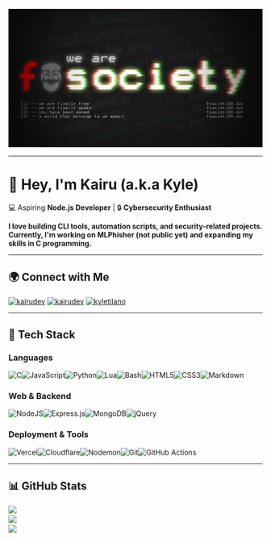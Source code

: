 ![We Are FSociety](./wearefsociety.jpeg)

---

# 👋 Hey, I'm Kairu (a.k.a Kyle)

💻 Aspiring **Node.js Developer** | 🔒 **Cybersecurity Enthusiast**

**I love building CLI tools, automation scripts, and security-related projects. Currently, I'm working on MLPhisher (not public yet) and expanding my skills in C programming.**

---

## 🌍 Connect with Me  
<!--[![Facebook](https://img.shields.io/badge/Facebook-%231877F2.svg?logo=Facebook&logoColor=white)](https://facebook.com/KairuDev)[![Instagram](https://img.shields.io/badge/Instagram-%23E4405F.svg?logo=Instagram&logoColor=white)](https://instagram.com/kairudev)-->
<!--[![HackerRank](https://raw.githubusercontent.com/rahuldkjain/github-profile-readme-generator/master/src/images/icons/Social/hackerrank.svg)](https://www.hackerrank.com/kyletilano)-->
<p align="left">
<a href="https://fb.com/KairuDev" target="blank"><img align="center" src="https://raw.githubusercontent.com/rahuldkjain/github-profile-readme-generator/master/src/images/icons/Social/facebook.svg" alt="kairudev" height="30" width="40" /></a>
<a href="https://instagram.com/kairudev" target="blank"><img align="center" src="https://raw.githubusercontent.com/rahuldkjain/github-profile-readme-generator/master/src/images/icons/Social/instagram.svg" alt="kairudev" height="30" width="40" /></a>
<a href="https://www.hackerrank.com/kyletilano" target="blank"><img align="center" src="https://raw.githubusercontent.com/rahuldkjain/github-profile-readme-generator/master/src/images/icons/Social/hackerrank.svg" alt="kyletilano" height="30" width="40" /></a>
</p>

---

## 🚀 Tech Stack  

### Languages  
![C](https://img.shields.io/badge/C-%2300599C.svg?style=for-the-badge&logo=c&logoColor=white)![JavaScript](https://img.shields.io/badge/JavaScript-%23323330.svg?style=for-the-badge&logo=javascript&logoColor=%23F7DF1E)![Python](https://img.shields.io/badge/Python-3670A0?style=for-the-badge&logo=python&logoColor=ffdd54)![Lua](https://img.shields.io/badge/Lua-%232C2D72.svg?style=for-the-badge&logo=lua&logoColor=white)![Bash](https://img.shields.io/badge/Bash-%23121011.svg?style=for-the-badge&logo=gnu-bash&logoColor=white)![HTML5](https://img.shields.io/badge/html5-%23E34F26.svg?style=for-the-badge&logo=html5&logoColor=white)![CSS3](https://img.shields.io/badge/css3-%231572B6.svg?style=for-the-badge&logo=css3&logoColor=white)![Markdown](https://img.shields.io/badge/markdown-%23000000.svg?style=for-the-badge&logo=markdown&logoColor=white)

### Web & Backend  
![NodeJS](https://img.shields.io/badge/Node.js-6DA55F?style=for-the-badge&logo=node.js&logoColor=white)![Express.js](https://img.shields.io/badge/Express.js-%23404d59.svg?style=for-the-badge&logo=express&logoColor=%2361DAFB)![MongoDB](https://img.shields.io/badge/MongoDB-%234ea94b.svg?style=for-the-badge&logo=mongodb&logoColor=white)![jQuery](https://img.shields.io/badge/jQuery-%230769AD.svg?style=for-the-badge&logo=jquery&logoColor=white)  

### Deployment & Tools  
![Vercel](https://img.shields.io/badge/Vercel-%23000000.svg?style=for-the-badge&logo=vercel&logoColor=white)![Cloudflare](https://img.shields.io/badge/Cloudflare-F38020?style=for-the-badge&logo=Cloudflare&logoColor=white)![Nodemon](https://img.shields.io/badge/Nodemon-%23323330.svg?style=for-the-badge&logo=nodemon&logoColor=%BBDEAD)![Git](https://img.shields.io/badge/Git-%23F05033.svg?style=for-the-badge&logo=git&logoColor=white)![GitHub Actions](https://img.shields.io/badge/GitHub%20Actions-%232671E5.svg?style=for-the-badge&logo=githubactions&logoColor=white)

---

## 📊 GitHub Stats  
![](https://github-readme-stats.vercel.app/api?username=Kairu-bit&theme=one_dark_pro&hide_border=false&include_all_commits=true&count_private=true)  
![](https://github-readme-streak-stats.herokuapp.com/?user=Kairu-bit&theme=one_dark_pro&hide_border=false)  
![](https://github-readme-stats.vercel.app/api/top-langs/?username=Kairu-bit&theme=one_dark_pro&hide_border=false&include_all_commits=true&count_private=true&layout=compact)  
<!---->
<!--## Socials:-->
<!--[![Facebook](https://img.shields.io/badge/Facebook-%231877F2.svg?logo=Facebook&logoColor=white)](https://facebook.com/KairuxDev) -->
<!---->
<!--# Tech Stack:-->
<!--![HTML5](https://img.shields.io/badge/html5-%23E34F26.svg?style=for-the-badge&logo=html5&logoColor=white) ![Python](https://img.shields.io/badge/python-3670A0?style=for-the-badge&logo=python&logoColor=ffdd54) ![Shell Script](https://img.shields.io/badge/shell_script-%23121011.svg?style=for-the-badge&logo=gnu-bash&logoColor=white) ![Markdown](https://img.shields.io/badge/markdown-%23000000.svg?style=for-the-badge&logo=markdown&logoColor=white) ![NodeJS](https://img.shields.io/badge/node.js-6DA55F?style=for-the-badge&logo=node.js&logoColor=white) ![NPM](https://img.shields.io/badge/NPM-%23CB3837.svg?style=for-the-badge&logo=npm&logoColor=white) ![CSS3](https://img.shields.io/badge/css3-%231572B6.svg?style=for-the-badge&logo=css3&logoColor=white) ![C++](https://img.shields.io/badge/c++-%2300599C.svg?style=for-the-badge&logo=c%2B%2B&logoColor=white)-->
<!--# GitHub Stats:-->
<!--![](https://github-readme-stats.vercel.app/api?username=Kairu-bit&theme=blue-green&hide_border=false&include_all_commits=true&count_private=true)<br/>-->
<!--![](https://github-readme-streak-stats.herokuapp.com/?user=Kairu-bit&theme=blue-green&hide_border=false)<br/>-->
<!--![](https://github-readme-stats.vercel.app/api/top-langs/?username=Kairu-bit&theme=blue-green&hide_border=false&include_all_commits=true&count_private=true&layout=compact)-->
<!---->
<!--## GitHub Trophies-->
<!--![](https://github-profile-trophy.vercel.app/?username=Kairu-bit&theme=matrix&no-frame=false&no-bg=false&margin-w=4)-->
<!---->
<!--<img src='https://memer-new.vercel.app/' style="height: 400px;"/>-->
<!---->
<!------->
<!--[![](https://visitcount.itsvg.in/api?id=Kairu-bit&icon=6&color=6)](https://visitcount.itsvg.in)-->
<!-- # 👨‍💻 About Me:
###### I'm Kairu, aspiring to become a Node.js Developer, and I love working with command-line interfaces :)
![](https://raw.githubusercontent.com/ray-x/ray-x/output/github-contribution-grid-snake.svg)
## 🌐 Socials:
[![](https://img.shields.io/badge/Github-black?logo=Github&logoColor=black&labelColor=white)](https://github.com/Kairu-bit)
[![](https://img.shields.io/badge/Facebook-blue?logo=Facebook&logoColor=blue&labelColor=white)](https://www.facebook.com/KairuxDev)
[![](https://img.shields.io/badge/Instagram-red?logo=Instagram&logoColor=red&labelColor=white)](https://www.instagram.com/kairudev)
# 💻 Tech Stack:
![HTML5](https://img.shields.io/badge/html5-%23E34F26.svg?style=for-the-badge&logo=html5&logoColor=white) ![JavaScript](https://img.shields.io/badge/javascript-%23323330.svg?style=for-the-badge&logo=javascript&logoColor=%23F7DF1E) ![CSS3](https://img.shields.io/badge/css3-%231572B6.svg?style=for-the-badge&logo=css3&logoColor=white) ![Python](https://img.shields.io/badge/python-3670A0?style=for-the-badge&logo=python&logoColor=ffdd54) ![Shell Script](https://img.shields.io/badge/shell_script-%23121011.svg?style=for-the-badge&logo=gnu-bash&logoColor=white) ![NodeJS](https://img.shields.io/badge/node.js-6DA55F?style=for-the-badge&logo=node.js&logoColor=white)
# 📊 GitHub Stats:
![](https://github-readme-stats.vercel.app/api?username=Kairu-bit&theme=radical&hide_border=false&include_all_commits=false&count_private=false)<br/>
![](https://github-readme-streak-stats.herokuapp.com/?user=Kairu-bit&theme=radical&hide_border=false)<br/>
![](https://github-readme-stats.vercel.app/api/top-langs/?username=Kairu-bit&theme=radical&hide_border=false&include_all_commits=false&count_private=false&layout=compact)
 -->
<!--[![](https://visitcount.itsvg.in/api?id=Kairu-bit&icon=0&color=0)](https://visitcount.itsvg.in)--> 

<!-- Proudly created with GPRM ( https://gprm.itsvg.in ) -->
